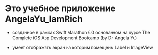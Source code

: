 # Это учебное приложение AngelaYu_IamRich 

- созданное в рамках Swift Marathon 6.0 основанном на курсе The Complete iOS App Development Bootcamp (by Dr. Angela Yu)

- умеет отображать экран на которим помещены Label и ImageView

